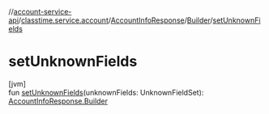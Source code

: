 //[account-service-api](../../../../index.md)/[classtime.service.account](../../index.md)/[AccountInfoResponse](../index.md)/[Builder](index.md)/[setUnknownFields](set-unknown-fields.md)

# setUnknownFields

[jvm]\
fun [setUnknownFields](set-unknown-fields.md)(unknownFields: UnknownFieldSet): [AccountInfoResponse.Builder](index.md)
